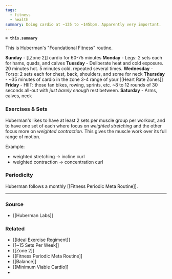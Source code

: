 ```yaml
---
tags:
  - fitness
  - health
summary: Doing cardio at ~135 to ~145bpm. Apparently very important.
---
```

**`= this.summary`**

This is Huberman's "Foundational Fitness" routine.

**Sunday** - [[Zone 2]] cardio for 60-75 minutes
**Monday** - Legs: 2 sets each for hams, quads, and calves
**Tuesday** - Deliberate heat and cold exposure. 20 minutes hot. 5 minutes cold. repeated several times.
**Wednesday** - Torso: 2 sets each for chest, back, shoulders, and some for neck
**Thursday** - ~35 minutes of cardio in the zone 3-4 range of your [[Heart Rate Zones]]
**Friday** - HIIT: those fan bikes, rowing, sprints, etc. ~8 to 12 rounds of 30 seconds all-out with *just barely enough* rest between.
**Saturday** - Arms, calves, neck

### Exercises & Sets
Huberman's likes to have at least 2 sets per muscle group per workout, and to have one set of each where focus on *weighted stretching* and the other focus more on *weighted contraction*. This gives the muscle work over its full range of motion.

Example: 
- weighted stretching -> incline curl
- weighted contraction -> concentration curl

### Periodicity
Huberman follows a monthly [[Fitness Periodic Meta Routine]]. 

---
### Source
- [[Huberman Labs]]

### Related
- [[Ideal Exercise Regiment]]
- [[~15 Sets Per Week]]
- [[Zone 2]]
- [[Fitness Periodic Meta Routine]]
- [[Balance]]
- [[Minimum Viable Cardio]]
- 